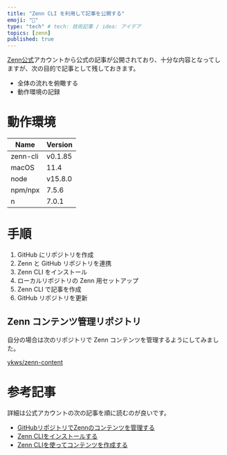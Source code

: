 ```yaml
---
title: "Zenn CLI を利用して記事を公開する"
emoji: "🐥"
type: "tech" # tech: 技術記事 / idea: アイデア
topics: [zenn]
published: true
---
```


[Zenn公式](https://zenn.dev/zenn)アカウントから公式の記事が公開されており、十分な内容となってしますが、次の目的で記事として残しておきます。

- 全体の流れを俯瞰する
- 動作環境の記録

# 動作環境

| Name | Version |
| ---- | ------- |
| zenn-cli | v0.1.85 |
| macOS | 11.4 |
| node | v15.8.0 |
| npm/npx | 7.5.6 |
| n | 7.0.1 |

# 手順

1. GitHub にリポジトリを作成
2. Zenn と GitHub リポジトリを連携
3. Zenn CLI をインストール
4. ローカルリポジトリの Zenn 用セットアップ
5. Zenn CLI で記事を作成
6. GitHub リポジトリを更新

## Zenn コンテンツ管理リポジトリ
自分の場合は次のリポジトリで Zenn コンテンツを管理するようにしてみました。

[ykws/zenn-content](https://github.com/ykws/zenn-content)


# 参考記事
詳細は公式アカウントの次の記事を順に読むのが良いです。

- [GitHubリポジトリでZennのコンテンツを管理する](https://zenn.dev/zenn/articles/connect-to-github)
- [Zenn CLIをインストールする](https://zenn.dev/zenn/articles/install-zenn-cli)
- [Zenn CLIを使ってコンテンツを作成する](https://zenn.dev/zenn/articles/zenn-cli-guide)
